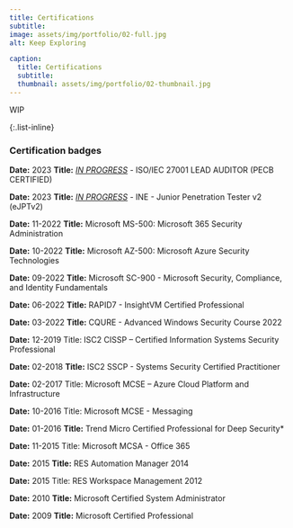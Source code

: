 ```yaml
---
title: Certifications
subtitle: 
image: assets/img/portfolio/02-full.jpg
alt: Keep Exploring

caption:
  title: Certifications
  subtitle: 
  thumbnail: assets/img/portfolio/02-thumbnail.jpg
---
```

 WIP

{:.list-inline}

### Certification badges

**Date:** 2023
**Title:** *<u>IN PROGRESS</u>* - ISO/IEC 27001 LEAD AUDITOR (PECB CERTIFIED)

**Date:** 2023
**Title:** <u>*IN PROGRESS*</u> - INE - Junior Penetration Tester v2 (eJPTv2)

**Date:** 11-2022
**Title:** Microsoft MS-500: Microsoft 365 Security Administration

**Date:** 10-2022
**Title:** Microsoft AZ-500: Microsoft Azure Security Technologies

**Date:** 09-2022
**Title:** Microsoft SC-900 - Microsoft Security, Compliance, and Identity Fundamentals

**Date:** 06-2022
**Title:** RAPID7 - InsightVM Certified Professional

**Date:** 03-2022
**Title:** CQURE - Advanced Windows Security Course 2022

**Date:** 12-2019
Title:  ISC2 CISSP – Certified Information Systems Security Professional

**Date:** 02-2018
**Title:**  ISC2 SSCP - Systems Security Certified Practitioner

**Date:** 02-2017
Title: Microsoft MCSE – Azure Cloud Platform and Infrastructure

**Date:** 10-2016
Title: Microsoft MCSE - Messaging

**Date:** 01-2016
**Title:** Trend Micro Certified Professional for Deep Security*

**Date:** 11-2015
Title: Microsoft MCSA - Office 365

**Date:** 2015
**Title:** RES Automation Manager 2014

**Date:** 2015
Title: RES Workspace Management 2012

**Date:** 2010
**Title:** Microsoft Certified System Administrator

**Date:** 2009
**Title:** Microsoft Certified Professional



